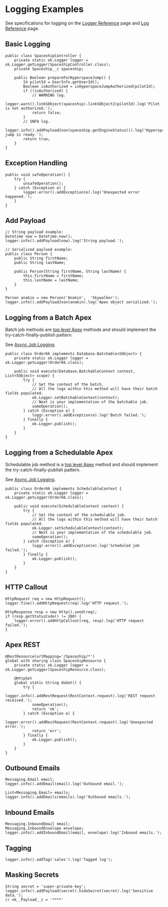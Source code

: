 # Logging Examples

See specifications for logging on the
[Logger Reference](../../reference/Logger.md) page and
[Log Reference](../../reference/Log.md) page.

## Basic Logging

```apex
public class SpaceshipController {
    private static ok.Logger logger = ok.Logger.getLogger(SpaceshipController.class);
    private Spaceship__c spaceship;

    public Boolean prepareForHyperspaceJump() {
        Id pilotId = UserInfo.getUserId();
        Boolean isAuthorized = isHyperspaceJumpAuthorized(pilotId);
        if (!isAuthorized) {
            // WARNING log.
            logger.warn().linkSObject(spaceship).linkSObject2(pilotId).log('Pilot is not authorized.');
            return false;
        }
        // INFO log.
        logger.info().addPayloadJson(spaceship.getEngineStatus()).log('Hyperspace jump is ready.');
        return true;
    }
}
```

## Exception Handling

```apex
public void safeOperation() {
    try {
        unsafeOperation();
    } catch (Exception e) {
        logger.error().addException(e).log('Unexpected error happened.');
    }
}
```

## Add Payload

```apex
// String payload example:
Datetime now = Datetime.now();
logger.info().addPayload(now).log('String payload.');

// Serialized payload example:
public class Person {
    public String firstName;
    public String lastName;

    public Person(String firstName, String lastName) {
        this.firstName = firstName;
        this.lastName = lastName;
    }
}

Person anakin = new Person('Anakin',  'Skywalker');
logger.info().addPayloadJson(anakin).log('Apex object serialized.');
```

## Logging from a Batch Apex

Batch job methods are [top level Apex](top-level-apex.md) methods and should
implement the try-catch-finally-publish pattern.

See [Async Job Logging](async-job-logging.md).

```apex
public class Order66 implements Database.Batchable<SObject> {
    private static ok.Logger logger = ok.Logger.getLogger(Order66.class);

    public void execute(Database.BatchableContext context, List<SObject> scope) {
        try {
            // Set the context of the batch.
            // All the logs within this method will have their batch fields populated.
            ok.Logger.setBatchableContext(context);
            // Next is your implementation of the batchable job.
            someOperation();
        } catch (Exception e) {
            loggr.error().addException(e).log('Batch failed.');
        } finally {
            ok.Logger.publish();
        }
    }
}
```

## Logging from a Schedulable Apex

Schedulable job method is a [top level Apex](top-level-apex.md) method and
should implement the try-catch-finally-publish pattern.

See [Async Job Logging](async-job-logging.md).

```apex
public class Order66 implements SchedulableContext {
    private static ok.Logger logger = ok.Logger.getLogger(Order66.class);

    public void execute(SchedulableContext context) {
        try {
            // Set the context of the schedulable job.
            // All the logs within this method will have their batch fields populated.
            ok.Logger.setSchedulableContext(context);
            // Next is your implementation of the schedulable job.
            someOperation();
        } catch (Exception e) {
            loggr.error().addException(e).log('Scheduled job failed.');
        } finally {
            ok.Logger.publish();
        }
    }
}
```

## HTTP Callout

```apex
HttpRequest req = new HttpRequest();
logger.fine().addHttpRequest(req).log('HTTP request.');

HttpResponse resp = new Http().send(req);
if (resp.getStatusCode() != 200) {
    logger.error().addHttpCallout(req, resp).log('HTTP request failed.');
}
```

## Apex REST

```apex
@RestResource(urlMapping='/Spaceship/*')
global with sharing class SpaceshipResource {
    private static ok.Logger logger = ok.Logger.getLogger(SpaceshipResource.class);

    @HttpGet
    global static String doGet() {
        try {
            logger.info().addRestRequest(RestContext.request).log('REST request received.');
            someOperation();
            return 'ok';
        } catch (Exception e) {
            logger.error().addRestRequest(RestContext.request).log('Unexpected error.');
            return 'err';
        } finally {
            ok.Logger.publish();
        }
    }
}
```

## Outbound Emails

```apex
Messaging.Email email;
logger.info().addEmail(email).log('Outbound email.');

List<Messaging.Email> emails;
logger.info().addEmails(emails).log('Outbound emails.');
```

## Inbound Emails

```apex
Messaging.InboundEmail email;
Messaging.InboundEnvelope envelope;
logger.info().addInboundEmail(email, envelope).log('Inbound emails.');
```

## Tagging

```apex
logger.info().addTag('sales').log('Tagged log');
```

## Masking Secrets

```apex
String secret = 'super-private-key';
logger.info().addPayload(secret).hideSecret(secret).log('Sensitive data.');
// ok__Payload__c = '****'
```

